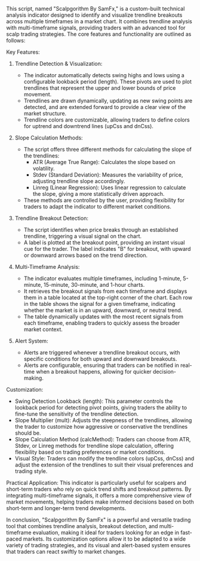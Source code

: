 This script, named "Scalpgorithm By SamFx," is a custom-built technical analysis indicator designed to identify and visualize trendline breakouts across multiple timeframes in a market chart. It combines trendline analysis with multi-timeframe signals, providing traders with an advanced tool for scalp trading strategies. The core features and functionality are outlined as follows:

Key Features:
1. Trendline Detection & Visualization:
   - The indicator automatically detects swing highs and lows using a configurable lookback period (length). These pivots are used to plot trendlines that represent the upper and lower bounds of price movement.
   - Trendlines are drawn dynamically, updating as new swing points are detected, and are extended forward to provide a clear view of the market structure.
   - Trendline colors are customizable, allowing traders to define colors for uptrend and downtrend lines (upCss and dnCss).

2. Slope Calculation Methods:
   - The script offers three different methods for calculating the slope of the trendlines:
     - ATR (Average True Range): Calculates the slope based on volatility.
     - Stdev (Standard Deviation): Measures the variability of price, adjusting trendline slope accordingly.
     - Linreg (Linear Regression): Uses linear regression to calculate the slope, giving a more statistically driven approach.
   - These methods are controlled by the user, providing flexibility for traders to adapt the indicator to different market conditions.

3. Trendline Breakout Detection:
   - The script identifies when price breaks through an established trendline, triggering a visual signal on the chart.
   - A label is plotted at the breakout point, providing an instant visual cue for the trader. The label indicates "B" for breakout, with upward or downward arrows based on the trend direction.

4. Multi-Timeframe Analysis:
   - The indicator evaluates multiple timeframes, including 1-minute, 5-minute, 15-minute, 30-minute, and 1-hour charts.
   - It retrieves the breakout signals from each timeframe and displays them in a table located at the top-right corner of the chart. Each row in the table shows the signal for a given timeframe, indicating whether the market is in an upward, downward, or neutral trend.
   - The table dynamically updates with the most recent signals from each timeframe, enabling traders to quickly assess the broader market context.

5. Alert System:
   - Alerts are triggered whenever a trendline breakout occurs, with specific conditions for both upward and downward breakouts.
   - Alerts are configurable, ensuring that traders can be notified in real-time when a breakout happens, allowing for quicker decision-making.

Customization:
- Swing Detection Lookback (length): This parameter controls the lookback period for detecting pivot points, giving traders the ability to fine-tune the sensitivity of the trendline detection.
- Slope Multiplier (mult): Adjusts the steepness of the trendlines, allowing the trader to customize how aggressive or conservative the trendlines should be.
- Slope Calculation Method (calcMethod): Traders can choose from ATR, Stdev, or Linreg methods for trendline slope calculation, offering flexibility based on trading preferences or market conditions.
- Visual Style: Traders can modify the trendline colors (upCss, dnCss) and adjust the extension of the trendlines to suit their visual preferences and trading style.

Practical Application:
This indicator is particularly useful for scalpers and short-term traders who rely on quick trend shifts and breakout patterns. By integrating multi-timeframe signals, it offers a more comprehensive view of market movements, helping traders make informed decisions based on both short-term and longer-term trend developments.

In conclusion, "Scalpgorithm By SamFx" is a powerful and versatile trading tool that combines trendline analysis, breakout detection, and multi-timeframe evaluation, making it ideal for traders looking for an edge in fast-paced markets. Its customization options allow it to be adapted to a wide variety of trading strategies, and its visual and alert-based system ensures that traders can react swiftly to market changes.
